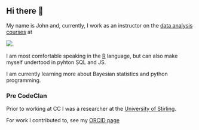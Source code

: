 ## Hi there 👋

My name is John and, currently, I work as an instructor on the [data analysis courses](https://codeclan.com/courses/data-courses/) at 

[![](https://codeclan.com/wp-content/uploads/2019/04/CodeClan-Logo-White-2019-01.png)](https://www.codeclan.com).

I am most comfortable speaking in the [R](https://www.r-project.org/) language, but can also make myself undertood in pyhton SQL and JS.

I am currently learning more about Bayesian statistics and python programming.

### Pre CodeClan

Prior to working at CC I was a researcher at the [University of Stirling](https://www.stir.ac.uk/).

For work I contributed to, see my [ORCID page](https://orcid.org/0000-0003-2344-6155)


<!--
**jmcvw/jmcvw** is a ✨ _special_ ✨ repository because its `README.md` (this file) appears on your GitHub profile.

Here are some ideas to get you started:

- 🔭 I’m currently working on ...
- 🌱 I’m currently learning ...
- 👯 I’m looking to collaborate on ...
- 🤔 I’m looking for help with ...
- 💬 Ask me about ...
- 📫 How to reach me: ...
- 😄 Pronouns: ...
- ⚡ Fun fact: ...
-->
